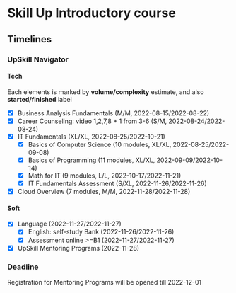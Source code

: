 # Skill Up Introductory course

## Timelines

### UpSkill Navigator

#### Tech
Each elements is marked by **volume/complexity** estimate,
and also **started/finished** label

- [x] Business Analysis Fundamentals (M/M, 2022-08-15/2022-08-22)
- [x] Career Counseling: video 1,2,7,8 + 1 from 3-6 (S/M, 2022-08-24/2022-08-24)
- [x] IT Fundamentals (XL/XL, 2022-08-25/2022-10-21)
  - [x] Basics of Computer Science (10 modules, XL/XL, 2022-08-25/2022-09-08)
  - [x] Basics of Programming (11 modules, XL/XL, 2022-09-09/2022-10-14)
  - [x] Math for IT (9 modules, L/L, 2022-10-17/2022-11-21)
  - [x] IT Fundamentals Assessment (S/XL, 2022-11-26/2022-11-26)
- [x] Cloud Overview (7 modules, M/M, 2022-11-28/2022-11-28)

#### Soft

- [x] Language (2022-11-27/2022-11-27)
  - [x] English: self-study Bank (2022-11-26/2022-11-26)
  - [x] Assessment online >=B1 (2022-11-27/2022-11-27)
- [x] UpSkill Mentoring Programs (2022-11-28)

### Deadline

Registration for Mentoring Programs will be opened till 2022-12-01
